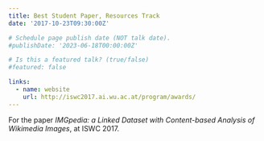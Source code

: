 ```yaml
---
title: Best Student Paper, Resources Track
date: '2017-10-23T09:30:00Z'

# Schedule page publish date (NOT talk date).
#publishDate: '2023-06-18T00:00:00Z'

# Is this a featured talk? (true/false)
#featured: false

links:
  - name: website
    url: http://iswc2017.ai.wu.ac.at/program/awards/
---
```


For the paper *IMGpedia: a Linked Dataset with Content-based Analysis of Wikimedia Images*, at ISWC 2017.